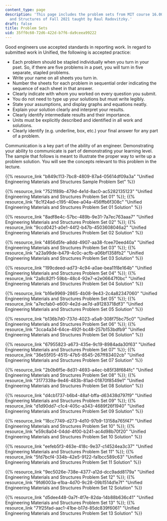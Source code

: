 ```yaml
---
content_type: page
description: 'This page includes the problem sets from MIT course 16.001 Unified Engineering:  Materials
  and Structures of Fall 2021 taught by Raul Radovitzky.'
draft: false
title: Problem Sets
uid: 35ff0c60-72d6-422d-b7f6-da9ceea99222
---
```

Good engineers use accepted standards in reporting work. In regard to submitted work in Unified, the following is accepted practice:

- Each problem should be stapled individually when you turn in your pset. So, if there are five problems in a pset, you will turn in five separate, stapled problems. 
- Write your name on all sheets you turn in.
- Number the sheets for each problem in sequential order indicating the sequence of each sheet in that answer.
- Clearly indicate with whom you worked on every question you submit.
- You do not need to type up your solutions but must write legibly.
- State your assumptions, and display graphs and equations neatly.
- Explain your solution clearly and interpret your results.
- Clearly identify intermediate results and their importance.
- Units must be explicitly described and identified in all work and solutions.
- Clearly identify (e.g. underline, box, etc.) your final answer for any part of a problem.

Communication is a key part of the ability of an engineer. Demonstrating your ability to communicate is part of demonstrating your learning level. The sample that follows is meant to illustrate the proper way to write up a problem solution. You will see the concepts relevant to this problem in the lecture.

{{% resource_link "b849c113-7bc8-4809-87a4-05614df09a3a" "Unified Engineering Materials and Structures Sample Problem Set" %}}

{{% resource_link "7521f89b-479d-4e1d-8ac0-ac5282135123" "Unified Engineering Materials and Structures Problem Set 01" %}}; {{% resource_link "8c1f24ad-c195-40ee-a04a-456ffb6f308c" "Unified Engineering Materials and Structures Problem Set 01 Solution" %}}

{{% resource_link "8adf8e4c-57bc-489b-9e31-7a7ec763aaa7" "Unified Engineering Materials and Structures Problem Set 02" %}}; {{% resource_link "9ccd0421-a0e1-44f2-b47b-4503608046a2" "Unified Engineering Materials and Structures Problem Set 02 Solution" %}}

{{% resource_link "4856d5fe-a8dd-4907-aa38-fcee70eed40a" "Unified Engineering Materials and Structures Problem Set 03" %}}; {{% resource_link "a23a99de-b479-4c0c-acfb-a06bf1358fb2" "Unified Engineering Materials and Structures Problem Set 03 Solution" %}}

{{% resource_link "199cdeed-ad73-4c94-a0ae-bea11f8e164b" "Unified Engineering Materials and Structures Problem Set 04" %}}; {{% resource_link "2a8c82f1-59bb-48c4-92e7-e2e06647f0bc" "Unified Engineering Materials and Structures Problem Set 04 Solution" %}}

{{% resource_link "b16e9969-2865-4b08-9e43-2c4a82347060" "Unified Engineering Materials and Structures Problem Set 05" %}}; {{% resource_link "a7ecfab0-e600-4e2d-ae7d-a91283718df3" "Unified Engineering Materials and Structures Problem Set 05 Solution" %}}

{{% resource_link "b136b7d0-737d-4023-a5a8-308f75bc75c0" "Unified Engineering Materials and Structures Problem Set 06" %}}; {{% resource_link "3cca4a34-64ce-492f-bc48-257b153bdfb9" "Unified Engineering Materials and Structures Problem Set 06 Solution" %}}

{{% resource_link "67955823-a673-435e-9c19-8984ada30f63" "Unified Engineering Materials and Structures Problem Set 07" %}}; {{% resource_link "36e55f05-4515-47b5-8545-267ff83402cb" "Unified Engineering Materials and Structures Problem Set 07 Solution" %}}

{{% resource_link "2b0b6f5e-8d31-4693-a4ec-b85f38f684fc" "Unified Engineering Materials and Structures Problem Set 08" %}}; {{% resource_link "3177339a-9e46-483b-81ad-01870f8549e1" "Unified Engineering Materials and Structures Problem Set 08 Solution" %}}

{{% resource_link "d4cb1737-b6b4-48af-bffa-d63438d797f9" "Unified Engineering Materials and Structures Problem Set 09" %}}; {{% resource_link "d1d90dd7-c1c4-405c-a343-4689f26f1940" "Unified Engineering Materials and Structures Problem Set 09 Solution" %}}

{{% resource_link "18cc7749-d273-4d10-97b9-13158a765f47" "Unified Engineering Materials and Structures Problem Set 10" %}}; {{% resource_link "e59c8a04-04dd-4f00-b241-ac4d98b70f20" "Unified Engineering Materials and Structures Problem Set 10 Solution" %}}

{{% resource_link "eefeb5f3-463e-418c-9e37-c14524ea3c37" "Unified Engineering Materials and Structures Problem Set 11" %}}; {{% resource_link "5fd7bcf4-334b-42e5-9122-fa1bcc589c63" "Unified Engineering Materials and Structures Problem Set 11 Solution" %}}

{{% resource_link "9ec5026e-738e-4377-a12d-dcc9add8179a" "Unified Engineering Materials and Structures Problem Set 12" %}}; {{% resource_link "9fd6003a-e1ba-4d70-9c28-09b1514d1e7f" "Unified Engineering Materials and Structures Problem Set 12 Solution" %}}

{{% resource_link "d5dee448-0a7f-4f7e-82da-14b88b636c41" "Unified Engineering Materials and Structures Problem Set 13" %}}; {{% resource_link "71f25fad-aac1-41be-b17d-85dc839f6061" "Unified Engineering Materials and Structures Problem Set 13 Solution" %}}